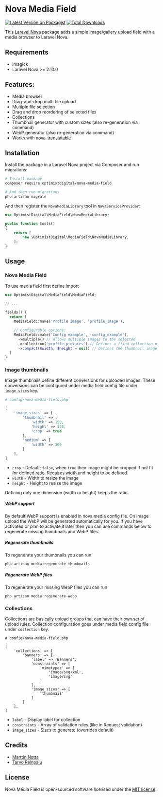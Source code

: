 # Nova Media Field

[![Latest Version on Packagist](https://img.shields.io/packagist/v/optimistdigital/nova-media-field.svg?style=flat-square)](https://packagist.org/packages/optimistdigital/nova-media-field)
[![Total Downloads](https://img.shields.io/packagist/dt/optimistdigital/nova-media-field.svg?style=flat-square)](https://packagist.org/packages/optimistdigital/nova-media-field)

This [Laravel Nova](https://nova.laravel.com) package adds a simple image/gallery upload field with a media browser to Laravel Nova.

## Requirements

- Imagick
- Laravel Nova >= 2.10.0

## Features:

- Media browser
- Drag-and-drop multi file upload
- Multiple file selection
- Drag and drop reordering of selected files
- Collections
- Thumbnail generator with custom sizes (also re-generation via command)
- WebP generator (also re-generation via command)
- Works with [nova-translatable](https://github.com/optimistdigital/nova-translatable)

## Installation

Install the package in a Laravel Nova project via Composer and run migrations:

```bash
# Install package
composer require optimistdigital/nova-media-field

# And then run migrations
php artisan migrate
```

And then register the `NovaMediaLibrary` tool in `NovaServiceProvider`:

```php
use OptimistDigital\MediaField\NovaMediaLibrary;

public function tools()
{
    return [
        new \OptimistDigital\MediaField\NovaMediaLibrary,
    ];
}
```

## Usage

### Nova Media Field

To use media field first define import

```php
use OptimistDigital\MediaField\MediaField;

// ...

fields() {
  return [
    MediaField::make('Profile image', 'profile_image'),

    // Configurable options:
    MediaField::make('Config example', 'config_example'),
      ->multiple() // Allows multiple images to tbe selected
      ->collection('profile-pictures') // Defines a fixed collection of images instead of a global scope
      ->compact($width, $height = null) // Defines the thumbnail image size shown in Nova (to actually change thumbnail image size, use config)
  ]
}
```

### Image thumbnails

Image thumbnails define different conversions for uploaded images. These conversions can be configured
under media field config file under `image_sizes` key.

```php
# config/nova-media-field.php

[
    'image_sizes' => [
        'thumbnail' => [
            'width' => 150,
            'height' => 150,
            'crop' => true
        ],
        'medium' => [
            'width' => 300
        ]
    ],
]
```

- `crop` - Default: `false`, when `true` then image might be cropped if not fit for defined ratio. Requires width and height to be defined.
- `width` - Width to resize the image
- `height` - Height to resize the image

Defining only one dimension (width or height) keeps the ratio.

##### WebP support

By default WebP support is enabled in nova media config file. On image upload
the WebP will be generated automatically for you. If you have activated
or plan to activate it later then you can use commands below to regenerate
missing thumbnails and WebP files.

##### Regenerate thumbnails

To regenerate your thumbnails you can run

```bash
php artisan media:regenerate-thumbnails
```

##### Regenerate WebP files

To regenerate your missing WebP files you can run

```bsah
php artisan media:regenerate-webp
```

### Collections

Collections are basically upload groups that can have their own set of upload rules.
Collection configuration goes under media field config file under `collection` key.

```
# config/nova-media-field.php

[
    'collections' => [
        'banners' => [
            'label' => 'Banners',
            'constraints' => [
                'mimetypes' => [
                    'image/svg+xml',
                    'image/svg'
                ]
            ],
            'image_sizes' => [
                'thumbnail'
            ]
        ]
    ],
]

```

- `label` - Display label for collection
- `constraints` - Array of validation rules (like in Request validation)
- `image_sizes` - Sizes to generate (overrides default)

## Credits

- [Marttin Notta](https://github.com/marttinnotta)
- [Tarvo Reinpalu](https://github.com/Tarpsvo)

## License

Nova Media Field is open-sourced software licensed under the [MIT license](LICENSE.md).
